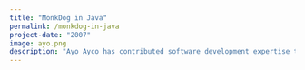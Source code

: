 ```yaml
---
title: "MonkDog in Java"
permalink: /monkdog-in-java
project-date: "2007"
image: ayo.png
description: "Ayo Ayco has contributed software development expertise to UPLB, DOST, Infor, and various government-funded projects such as University of the Philippines’ National Operational Assessment of Hazards and Ateneo’s Cloud-Based Intelligent Total Analysis System."
---
```


<!--
The year was 2006. Or was it 2007? I'm not sure. I was but a sophomore student in the leading university for taking up Computer Science in the Philippines. No idea about what I wanted to do in life, but I knew I wanted to learn how computers work.

MonkDog is a turn-based game inspired by the classic Pokemon battle system.

I created the game using C as a project for the basic programming course I took as a sophomore Computer Science student.

-->
